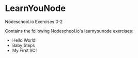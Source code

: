 # LearnYouNode

Nodeschool.io Exercises 0-2

Contains the following Nodeschool.io's learnyounode exercises:

- Hello World
- Baby Steps
- My First I/O!

